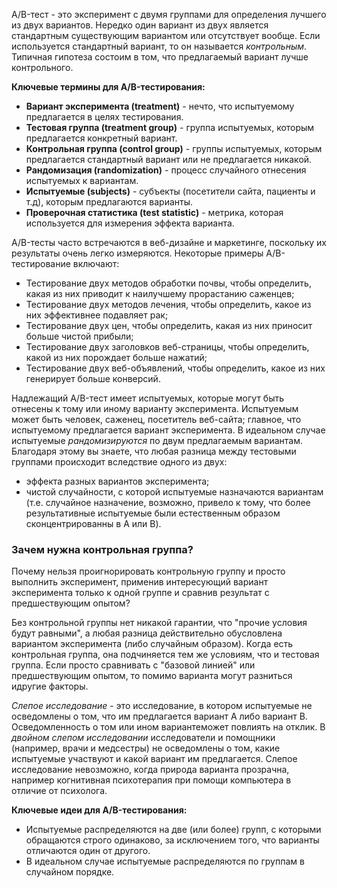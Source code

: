 A/B-тест - это эксперимент с двумя группами для определения лучшего из двух вариантов. Нередко один вариант из двух является стандартным существующим вариантом или отсутствует вообще. Если используется стандартный вариант, то он называется *контрольным*. Типичная гипотеза состоим в том, что предлагаемый вариант лучше контрольного.

**Ключевые термины для A/B-тестирования:**

* **Вариант эксперимента (treatment)** - нечто, что испытуемому предлагается в целях тестирования.
* **Тестовая группа (treatment group)** - группа испытуемых, которым предлагается конкретный вариант.
* **Контрольная группа (control group)** - группы испытуемых, которым предлагается стандартный вариант или не предлагается никакой.
* **Рандомизация (randomization)** - процесс случайного отнесения испытуемых к вариантам.
* **Испытуемые (subjects)** - субъекты (посетители сайта, пациенты и т.д), которым предлагаются варианты.
* **Проверочная статистика (test statistic)** - метрика, которая используется для измерения эффекта варианта.

A/B-тесты часто встречаются в веб-дизайне и маркетинге, поскольку их результаты очень легко измеряются. Некоторые примеры A/B-тестирование включают:

* Тестирование двух методов обработки почвы, чтобы определить, какая из них приводит к наилучшему прорастанию саженцев;
* Тестирование двух методов лечения, чтобы определить, какое из них эффективнее подавляет рак;
* Тестирование двух цен, чтобы определить, какая из них приносит больше чистой прибыли;
* Тестирование двух заголовков веб-страницы, чтобы определить, какой из них порождает больше нажатий;
* Тестирование двух веб-объявлений, чтобы определить, какое из них генерирует больше конверсий.

Надлежащий A/B-тест имеет испытуемых, которые могут быть отнесены к тому или иному варианту эксперимента. Испытуемым может быть человек, саженец, посетитель веб-сайта; главное, что испытуемому предлагается вариант эксперимента. В идеальном случае испытуемые *рандомизируются* по двум предлагаемым вариантам. Благодаря этому вы знаете, что любая разница между тестовыми группами происходит вследствие одного из двух:

* эффекта разных вариантов эксперимента;
* чистой случайности, с которой испытуемые назначаются вариантам (т.е. случайное назначение, возможно, привело к тому, что более результативные испытуемые были естественным образом сконцентрированны в A или B).

### Зачем нужна контрольная группа?

Почему нельзя проигнорировать контрольную группу и просто выполнить эксперимент, применив интересующий вариант эксперимента только к одной группе и сравнив результат с предшествующим опытом?

Без контрольной группы нет никакой гарантии, что "прочие условия будут равными", а любая разница действительно обусловлена вариантом эксперимента (либо случайным образом). Когда есть контрольная группа, она подчиняется тем же условиям, что и тестовая группа. Если просто сравнивать с "базовой линией" или предшествующим опытом, то помимо варианта могут разниться  идругие факторы.

*Слепое исследование* - это исследование, в котором испытуемые не осведомлены о том, что им предлагается вариант А либо вариант B. Осведомленность о том или ином вариантеможет повлиять на отклик. В *двойном слепом исследовании* исследователи и помощники (например, врачи и медсестры) не осведомлены о том, какие испытуемые участвуют и какой вариант им предлагается. Слепое исследование невозможно, когда природа варианта прозрачна, например когнитивная психотерапия при помощи компьютера в отличие от психолога.

**Ключевые идеи для A/B-тестирования:**

* Испытуемые распределяются на две (или более) групп, с которыми обращаются строго одинаково, за исключением того, что варианты отличаются один от другого.
* В идеальном случае испытуемые распределяются по группам в случайном порядке.